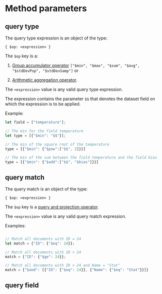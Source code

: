 # Method parameters
## query type
The query type expression is an object of the type:
```
{ $op: <expression> }
```
The ```$op``` key is a:

1) [Group accumulator operator](https://docs.mongodb.com/manual/reference/operator/aggregation-group) ```["$min", "$max", "$sum", "$avg", "$stdDevPop", "$stdDevSamp"]``` or

2) [Arithmetic aggregation operator](https://docs.mongodb.com/manual/reference/operator/aggregation-arithmetic). 

The ```<expression>``` value is any valid query type expression.

The expression contains the parameter ```$$``` that denotes the dataset field on which the expression is to be applied.

Example:
```js
let field = ["temperature"];

// The min for the field temperature
let type = [{"$min": "$$"}];

// The min of the square root of the temperature
type = [{"$min": {"$pow":["$$", 2]}}]

// The min of the sum between the field temperature and the field bias
type = [{"$min": {"$add":["$$", "$bias"]}}]

```

## query match
The query match is an object of the type:
```
{ $op: <expression> }
```

The ```$op``` key is a [query and projection operator](https://docs.mongodb.com/manual/reference/operator/query/).

The ```<expression>``` value is any valid query match expression.

Examples:

```js

// Match all documents with ID = 24
let match = {"ID": {"$eq": 24}};

// Match all documents with ID > 24
match = {"ID": {"$ge": 24}};

// Match all documents with ID > 24 and Name = "Stat"
match = {"$and": [{"ID": {"$eq": 24}}, {"Name": {"$eq": "Stat"}}]}
```

## query field
